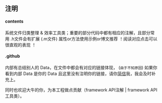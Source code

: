  ## 注明

#### contents

 系统文件归类整理 & 效率工具类；重要的部分代码中都有相应的注解，且部分常用 .h文件会有扩展 (.m文件) 属性or方法使用示例or博文推荐 ！阅读对应点击可以很直观的表现 ！
 
 
 
 
 
 
 
 
 #### .github
 
 内部有总结别人的 Data，在文件中都会有对应的链接体现， (`由于不知原因`) 如果你看到内部 Data 是你的 Data 且这里没有注明你的链接，请你[简信](https://www.jianshu.com/u/fd745d76c816)我，我会及时补充上。
 
 同时也欢迎大牛的你，为本工程做点贡献（framework API注解 | framework API工具类）。
